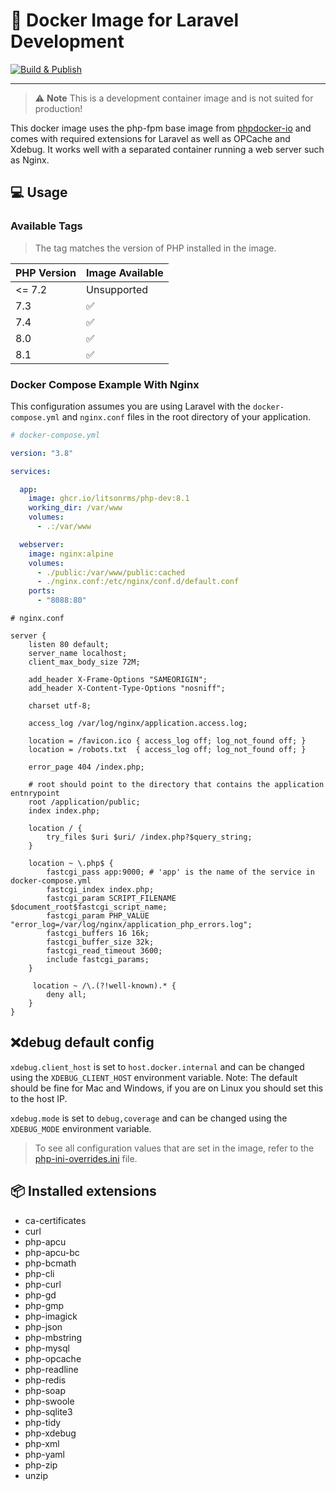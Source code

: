 # 🐋 Docker Image for Laravel Development

[![Build & Publish](https://github.com/LitsonRMS/php-dev-image/actions/workflows/build-publish.yml/badge.svg)](https://github.com/LitsonRMS/php-dev-image/actions/workflows/build-publish.yml)

---

> ⚠️ **Note** This is a development container image and is not suited for production!

This docker image uses the php-fpm base image from [phpdocker-io](https://github.com/phpdocker-io) and comes with required extensions for Laravel
as well as OPCache and Xdebug. It works well with a separated container running a web server such as Nginx.

## 💻 Usage

### Available Tags

> The tag matches the version of PHP installed in the image.

| PHP Version | Image Available    |
|-------------|--------------------|
| <= 7.2      | Unsupported        |
| 7.3         | :white_check_mark: |
| 7.4         | :white_check_mark: |
| 8.0         | :white_check_mark: |
| 8.1         | :white_check_mark: |

### Docker Compose Example With Nginx

This configuration assumes you are using Laravel with the `docker-compose.yml` and 
`nginx.conf` files in the root directory of your application.

```yaml
# docker-compose.yml

version: "3.8"

services:

  app:
    image: ghcr.io/litsonrms/php-dev:8.1
    working_dir: /var/www
    volumes:
      - .:/var/www

  webserver:
    image: nginx:alpine
    volumes:
      - ./public:/var/www/public:cached
      - ./nginx.conf:/etc/nginx/conf.d/default.conf
    ports:
      - "8088:80"
```

```nginx
# nginx.conf

server {
    listen 80 default;
    server_name localhost;
    client_max_body_size 72M;

    add_header X-Frame-Options "SAMEORIGIN";
    add_header X-Content-Type-Options "nosniff";

    charset utf-8;

    access_log /var/log/nginx/application.access.log;

    location = /favicon.ico { access_log off; log_not_found off; }
    location = /robots.txt  { access_log off; log_not_found off; }

    error_page 404 /index.php;

    # root should point to the directory that contains the application entnrypoint
    root /application/public;
    index index.php;

    location / {
        try_files $uri $uri/ /index.php?$query_string;
    }

    location ~ \.php$ {
        fastcgi_pass app:9000; # 'app' is the name of the service in docker-compose.yml
        fastcgi_index index.php;
        fastcgi_param SCRIPT_FILENAME $document_root$fastcgi_script_name;
        fastcgi_param PHP_VALUE "error_log=/var/log/nginx/application_php_errors.log";
        fastcgi_buffers 16 16k;
        fastcgi_buffer_size 32k;
        fastcgi_read_timeout 3600;
        include fastcgi_params;
    }

     location ~ /\.(?!well-known).* {
        deny all;
    }
}
```

## ❌debug default config

`xdebug.client_host` is set to `host.docker.internal` and can be changed using the `XDEBUG_CLIENT_HOST` environment variable.
Note: The default should be fine for Mac and Windows, if you are on Linux you should set this to the host IP.

`xdebug.mode` is set to `debug,coverage` and can be changed using the `XDEBUG_MODE` environment variable.

> To see all configuration values that are set in the image, refer to the  [php-ini-overrides.ini](./php-ini-overrides.ini) file.

## 📦 Installed extensions

- ca-certificates
- curl
- php-apcu
- php-apcu-bc
- php-bcmath
- php-cli
- php-curl
- php-gd
- php-gmp
- php-imagick
- php-json
- php-mbstring
- php-mysql
- php-opcache
- php-readline
- php-redis
- php-soap
- php-swoole
- php-sqlite3
- php-tidy
- php-xdebug
- php-xml
- php-yaml
- php-zip
- unzip
